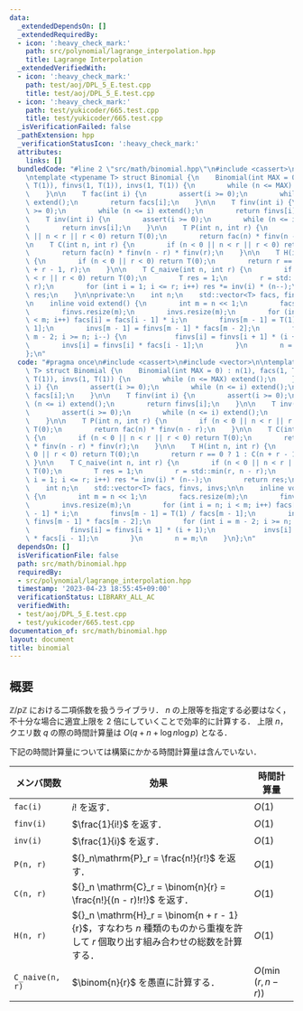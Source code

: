 ```yaml
---
data:
  _extendedDependsOn: []
  _extendedRequiredBy:
  - icon: ':heavy_check_mark:'
    path: src/polynomial/lagrange_interpolation.hpp
    title: Lagrange Interpolation
  _extendedVerifiedWith:
  - icon: ':heavy_check_mark:'
    path: test/aoj/DPL_5_E.test.cpp
    title: test/aoj/DPL_5_E.test.cpp
  - icon: ':heavy_check_mark:'
    path: test/yukicoder/665.test.cpp
    title: test/yukicoder/665.test.cpp
  _isVerificationFailed: false
  _pathExtension: hpp
  _verificationStatusIcon: ':heavy_check_mark:'
  attributes:
    links: []
  bundledCode: "#line 2 \"src/math/binomial.hpp\"\n#include <cassert>\n#include <vector>\n\
    \ntemplate <typename T> struct Binomial {\n    Binomial(int MAX = 0) : n(1), facs(1,\
    \ T(1)), finvs(1, T(1)), invs(1, T(1)) {\n        while (n <= MAX) extend();\n\
    \    }\n\n    T fac(int i) {\n        assert(i >= 0);\n        while (n <= i)\
    \ extend();\n        return facs[i];\n    }\n\n    T finv(int i) {\n        assert(i\
    \ >= 0);\n        while (n <= i) extend();\n        return finvs[i];\n    }\n\n\
    \    T inv(int i) {\n        assert(i >= 0);\n        while (n <= i) extend();\n\
    \        return invs[i];\n    }\n\n    T P(int n, int r) {\n        if (n < 0\
    \ || n < r || r < 0) return T(0);\n        return fac(n) * finv(n - r);\n    }\n\
    \n    T C(int n, int r) {\n        if (n < 0 || n < r || r < 0) return T(0);\n\
    \        return fac(n) * finv(n - r) * finv(r);\n    }\n\n    T H(int n, int r)\
    \ {\n        if (n < 0 || r < 0) return T(0);\n        return r == 0 ? 1 : C(n\
    \ + r - 1, r);\n    }\n\n    T C_naive(int n, int r) {\n        if (n < 0 || n\
    \ < r || r < 0) return T(0);\n        T res = 1;\n        r = std::min(r, n -\
    \ r);\n        for (int i = 1; i <= r; i++) res *= inv(i) * (n--);\n        return\
    \ res;\n    }\n\nprivate:\n    int n;\n    std::vector<T> facs, finvs, invs;\n\
    \n    inline void extend() {\n        int m = n << 1;\n        facs.resize(m);\n\
    \        finvs.resize(m);\n        invs.resize(m);\n        for (int i = n; i\
    \ < m; i++) facs[i] = facs[i - 1] * i;\n        finvs[m - 1] = T(1) / facs[m -\
    \ 1];\n        invs[m - 1] = finvs[m - 1] * facs[m - 2];\n        for (int i =\
    \ m - 2; i >= n; i--) {\n            finvs[i] = finvs[i + 1] * (i + 1);\n    \
    \        invs[i] = finvs[i] * facs[i - 1];\n        }\n        n = m;\n    }\n\
    };\n"
  code: "#pragma once\n#include <cassert>\n#include <vector>\n\ntemplate <typename\
    \ T> struct Binomial {\n    Binomial(int MAX = 0) : n(1), facs(1, T(1)), finvs(1,\
    \ T(1)), invs(1, T(1)) {\n        while (n <= MAX) extend();\n    }\n\n    T fac(int\
    \ i) {\n        assert(i >= 0);\n        while (n <= i) extend();\n        return\
    \ facs[i];\n    }\n\n    T finv(int i) {\n        assert(i >= 0);\n        while\
    \ (n <= i) extend();\n        return finvs[i];\n    }\n\n    T inv(int i) {\n\
    \        assert(i >= 0);\n        while (n <= i) extend();\n        return invs[i];\n\
    \    }\n\n    T P(int n, int r) {\n        if (n < 0 || n < r || r < 0) return\
    \ T(0);\n        return fac(n) * finv(n - r);\n    }\n\n    T C(int n, int r)\
    \ {\n        if (n < 0 || n < r || r < 0) return T(0);\n        return fac(n)\
    \ * finv(n - r) * finv(r);\n    }\n\n    T H(int n, int r) {\n        if (n <\
    \ 0 || r < 0) return T(0);\n        return r == 0 ? 1 : C(n + r - 1, r);\n   \
    \ }\n\n    T C_naive(int n, int r) {\n        if (n < 0 || n < r || r < 0) return\
    \ T(0);\n        T res = 1;\n        r = std::min(r, n - r);\n        for (int\
    \ i = 1; i <= r; i++) res *= inv(i) * (n--);\n        return res;\n    }\n\nprivate:\n\
    \    int n;\n    std::vector<T> facs, finvs, invs;\n\n    inline void extend()\
    \ {\n        int m = n << 1;\n        facs.resize(m);\n        finvs.resize(m);\n\
    \        invs.resize(m);\n        for (int i = n; i < m; i++) facs[i] = facs[i\
    \ - 1] * i;\n        finvs[m - 1] = T(1) / facs[m - 1];\n        invs[m - 1] =\
    \ finvs[m - 1] * facs[m - 2];\n        for (int i = m - 2; i >= n; i--) {\n  \
    \          finvs[i] = finvs[i + 1] * (i + 1);\n            invs[i] = finvs[i]\
    \ * facs[i - 1];\n        }\n        n = m;\n    }\n};\n"
  dependsOn: []
  isVerificationFile: false
  path: src/math/binomial.hpp
  requiredBy:
  - src/polynomial/lagrange_interpolation.hpp
  timestamp: '2023-04-23 18:55:45+09:00'
  verificationStatus: LIBRARY_ALL_AC
  verifiedWith:
  - test/aoj/DPL_5_E.test.cpp
  - test/yukicoder/665.test.cpp
documentation_of: src/math/binomial.hpp
layout: document
title: binomial
---
```


## 概要
$\mathbb{Z}/p\mathbb{Z}$ における二項係数を扱うライブラリ．
$n$ の上限等を指定する必要はなく，不十分な場合に適宜上限を $2$ 倍にしていくことで効率的に計算する．
上限 $n$，クエリ数 $q$ の際の時間計算量は $O(q + n + \log n\log p)$ となる．

下記の時間計算量については構築にかかる時間計算量は含んでいない．

| メンバ関数      | 効果                                                                                                                           | 時間計算量          |
| --------------- | ------------------------------------------------------------------------------------------------------------------------------ | ------------------- |
| `fac(i)`        | $i!$ を返す．                                                                                                                  | $O(1)$              |
| `finv(i)`       | $\frac{1}{i!}$ を返す．                                                                                                        | $O(1)$              |
| `inv(i)`        | $\frac{1}{i}$ を返す．                                                                                                         | $O(1)$              |
| `P(n, r)`       | ${}_n\mathrm{P}_r = \frac{n!}{r!}$ を返す．                                                                                    | $O(1)$              |
| `C(n, r)`       | ${}_n \mathrm{C}_r = \binom{n}{r} = \frac{n!}{(n - r)!r!}$ を返す．                                                            | $O(1)$              |
| `H(n, r)`       | ${}_n \mathrm{H}_r = \binom{n + r - 1}{r}$，すなわち $n$ 種類のものから重複を許して $r$ 個取り出す組み合わせの総数を計算する． | $O(1)$              |
| `C_naive(n, r)` | $\binom{n}{r}$ を愚直に計算する．                                                                                              | $O(\min(r, n - r))$ |
